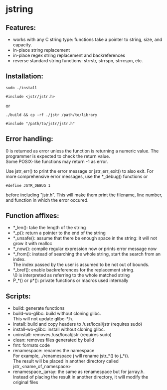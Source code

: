 # jstring

## Features:

- works with any C string type: functions take a pointer to string, size, and capacity.
- in-place string replacement
- in-place regex string replacement and backreferences
- reverse standard string functions: strrstr, strrspn, strrcspn, etc.

## Installation:

```
sudo ./install
```
```
#include <jstr/jstr.h>
```
or
```
./build && cp -rf ./jstr /path/to/library
```
```
#include "/path/to/jstr/jstr.h"
```

## Error handling: 
0 is returned as error unless the function is returning a numeric value. The programmer is expected to check the return value.<br>
Some POSIX-like functions may return -1 as error.<br>

Use jstr\_err\(\) to print the error message or jstr\_err\_exit() to also exit. For more comprehensive error messages, use the \*\_debug\(\) functions or
```
#define JSTR_DEBUG 1
```
before including "jstr.h". This will make them print the filename, line number, and function in which the error occured.

## Function affixes: 

- \*\_len(): take the length of the string
- \*\_p(): return a pointer to the end of the string
- \*\_unsafe(): assume that there be enough space in the string: it will not grow it with realloc
- \*\_now(): compile regular expression now or prints error message now
- \*\_from(): instead of searching the whole string, start the search from an index.<br>
The index passed by the user is assumed to be not out of bounds.
- \*\_bref(): enable backreferences for the replacement string.<br>
\\0 is interpreted as referring to the whole matched string
- P_\*() or p\*(): private functions or macros used internally

## Scripts:

- build: generate functions
- build-wo-glibc: build without cloning glibc.<br>
This will not update glibc\-\*.h.
- install: build and copy headers to /usr/local/jstr (requires sudo)
- install-wo-glibc: install without cloning glibc.
- uninstall: removes /usr/local/jstr (requires sudo)
- clean: removes files generated by build
- fmt: formats code
- renamespace: renames the namespace<br>
For example, ./renamespace j will rename jstr\_\*() to j\_\*().<br>
The result will be placed in another directory called jstr\_\<name\_of\_namespace\>
- renamespace\_jarray: the same as renamespace but for jarray.h.<br>
Instead of placing the result in another directory, it will modify the original files

